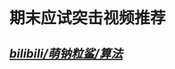 # 期末应试突击视频推荐

## ***[bilibili/萌钠粒鲨/算法](https://space.bilibili.com/289009662/channel/detail?cid=148049)***

